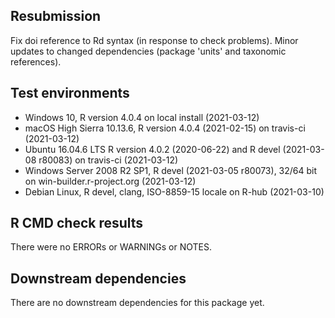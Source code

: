 ## Resubmission

Fix doi reference to Rd syntax (in response to check problems). 
Minor updates to changed dependencies (package 'units' and taxonomic references).

## Test environments

* Windows 10, R version 4.0.4 on local install (2021-03-12) 
* macOS High Sierra 10.13.6, R version  4.0.4 (2021-02-15) on travis-ci (2021-03-12) 
* Ubuntu 16.04.6 LTS R version 4.0.2 (2020-06-22) and R devel (2021-03-08 r80083) on travis-ci  (2021-03-12)  
* Windows Server 2008 R2 SP1, R devel (2021-03-05 r80073), 32/64 bit on win-builder.r-project.org (2021-03-12) 
* Debian Linux, R devel, clang, ISO-8859-15 locale on R-hub (2021-03-10) 

## R CMD check results

There were no ERRORs or WARNINGs or NOTES. 

## Downstream dependencies

There are no downstream dependencies for this package yet. 
